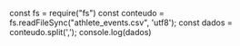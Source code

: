 const fs = require("fs")
const conteudo = fs.readFileSync("athlete_events.csv", 'utf8');
const dados = conteudo.split(',');
console.log(dados)
